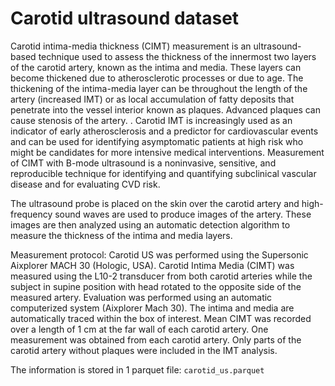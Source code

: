 # Carotid ultrasound dataset  

Carotid intima-media thickness (CIMT) measurement is an ultrasound-based technique used to assess the thickness of the innermost two layers of the carotid artery, known as the intima and media. These layers can become thickened due to atherosclerotic processes or due to age. The thickening of the intima-media layer can be throughout the length of the artery (increased IMT) or as local accumulation of fatty deposits that penetrate into the vessel interior known  as plaques. Advanced plaques can cause stenosis of the artery. . Carotid IMT is increasingly used as an indicator of early atherosclerosis and a predictor for cardiovascular events and can be used for identifying asymptomatic patients at high risk who might be candidates for more intensive medical interventions. Measurement of CIMT with B-mode ultrasound is a noninvasive, sensitive, and reproducible technique for identifying and quantifying subclinical vascular disease and for evaluating CVD risk.

The ultrasound probe is placed on the skin over the carotid artery and high-frequency sound waves are used to produce images of the artery. These images are then analyzed using an automatic detection algorithm to measure the thickness of the intima and media layers. 

Measurement protocol: Carotid US was performed using the Supersonic Aixplorer MACH 30 (Hologic, USA). Carotid Intima Media (CIMT) was measured using the L10-2 transducer from both carotid arteries while the subject in supine position with head rotated to the opposite side of the measured artery. Evaluation was performed using an automatic computerized system (Aixplorer Mach 30). The intima and media are automatically traced within the box of interest. Mean CIMT was recorded over a length of 1 cm at the far wall of each carotid artery. One measurement was obtained from each carotid artery. Only parts of the carotid artery without plaques were included in the IMT analysis.


The information is stored in 1 parquet file: `carotid_us.parquet`